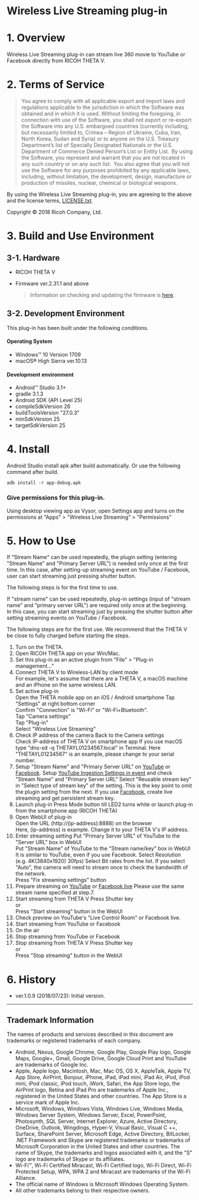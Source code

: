 # Wireless Live Streaming plug-in

# 1. Overview
Wireless Live Streaming plug-in can stream live 360 movie to YouTube or Facebook directly from RICOH THETA V. 

# 2. Terms of Service

> You agree to comply with all applicable export and import laws and regulations applicable to the jurisdiction in which the Software was obtained and in which it is used. Without limiting the foregoing, in connection with use of the Software, you shall not export or re-export the Software  into any U.S. embargoed countries (currently including, but necessarily limited to, Crimea – Region of Ukraine, Cuba, Iran, North Korea, Sudan and Syria) or  to anyone on the U.S. Treasury Department’s list of Specially Designated Nationals or the U.S. Department of Commerce Denied Person’s List or Entity List.  By using the Software, you represent and warrant that you are not located in any such country or on any such list.  You also agree that you will not use the Software for any purposes prohibited by any applicable laws, including, without limitation, the development, design, manufacture or production of missiles, nuclear, chemical or biological weapons.

By using the Wireless Live Streaming plug-in, you are agreeing to the above and the license terms, [LICENSE.txt](LICENSE.txt).

Copyright &copy; 2018 Ricoh Company, Ltd.

# 3. Build and Use Environment

## 3-1. Hardware

* RICOH THETA V
* Firmware ver.2.31.1 and above

    > Information on checking and updating the firmware is [here](https://theta360.com/en/support/manual/v/content/pc/pc_09.html).

## 3-2.  Development Environment

This plug-in has been built under the following conditions.

#### Operating System

* Windows&trade; 10 Version 1709
* macOS&reg; High Sierra ver.10.13

#### Development environment

* Android&trade; Studio 3.1+
* gradle 3.1.3
* Android SDK (API Level 25)
* compileSdkVersion 26
* buildToolsVersion "27.0.3"
* minSdkVersion 25
* targetSdkVersion 25

# 4. Install
Android Studio install apk after build automatically. Or use the following command after build.

```
adb install -r app-debug.apk
```

### Give permissions for this plug-in.

  Using desktop viewing app as Vysor, open Settings app and turns on the permissions at "Apps" > "Wireless Live Streaming" > "Permissions"

# 5. How to Use
If "Stream Name" can be used repeatedly, the plugin setting (entering "Stream Name" and "Primary Server URL") is needed only once at the first time. In this case, after setting-up streaming event on YouTube / Facebook, user can start streaming just pressing shutter button.

The following steps is for the first time to use.

If "stream name" can be used repeatedly, plug-in settings (input of "stream name" and "primary server URL") are required only once at the beginning. In this case, you can start streaming just by pressing the shutter button after setting streaming events on YouTube / Facebook.

The following steps are for the first use.
We recommend that the THETA V be close to fully charged before starting the steps.

1. Turn on the THETA.
2. Open RICOH THETA app on your Win/Mac.
3. Set this plug-in as an active plugin from "File" > "Plug-in management..."
4. Connect THETA V to Wireless-LAN by client mode  
   For example, let's assume that there are a THETA V, a macOS machine and an iPhone on the same wireless LAN.  
5. Set active plug-in  
   Open the THETA mobile app on an iOS / Android smartphone
   Tap "Settings" at right bottom corner  
   Confirm "Connection" is "Wi-Fi" or "Wi-Fi+Bluetooth".  
   Tap "Camera settings"  
   Tap "Plug-in"  
   Select "Wireless Live Streaming"  
6. Check IP address of the camera
   Back to the Camera settings  
   Check IP-address of THETA V on smartphone app
   If you use macOS type "dns-sd -q THETAYL01234567.local" in Terminal. Here "THETAYL01234567" is an example, please change to your serial number.
7. Setup "Stream Name" and "Primary Server URL" on [YouTube](http://www.youtube.com/my_live_events) or [Facebook](https://www.facebook.com/live/create).
    Setup [YouTube Ingestion Settings in event](http://www.youtube.com/my_live_events) and check "Stream Name" and "Primary Server URL"
   Select "Reusable stream key" in "Select type of stream key" of the setting. This is the key point to omit the plugin setting from the next.
   If you use [Facebook](https://www.facebook.com/live/create), create live streaming and get persistent stream key.
8. Launch plug-in
   Press Mode button till LED2 turns white or launch plug-in from the smartphone app (RICOH THETA)
9. Open WebUI of plug-in  
    Open the URL (http://(ip-address):8888) on the browser   
    Here, (ip-address) is example. Change it to your THETA V's IP address.  
10. Enter streaming setting
    Put "Primary Server URL" of YouTube to the "Server URL" box in WebUI  
    Put "Stream Name" of YouTube to the "Stream name/key" box in WebUI  
    It is similar to YouTube, even if you use Facebook.
    Select Resolution (e.g. 4K(3840x1920) 30fps)
    Select Bit rates from the list. If you select "Auto", the camera will need to stream once to check the bandwidth of the network.  
    Press "Fix streaming settings" button
11. Prepare streaming on [YouTube](http://www.youtube.com/my_live_events) or [Facebook live](https://www.facebook.com/live/create)
    Please use the same stream name specified at step.7.
12. Start streaming from THETA V
    Press Shutter key  
     or   
    Press "Start streaming" button in the WebUI  
13. Check preview on YouTube's "Live Control Room" or Facebook live.
14. Start streaming from YouTube or Facebook
15. On the air
16. Stop streaming from YouTube or Facebook
17. Stop streaming from THETA V
    Press Shutter key  
     or   
    Press "Stop streaming" button in the WebUI  

# 6. History
* ver.1.0.9 (2018/07/23): Initial version.

---

## Trademark Information

The names of products and services described in this document are trademarks or registered trademarks of each company.

* Android, Nexus, Google Chrome, Google Play, Google Play logo, Google Maps, Google+, Gmail, Google Drive, Google Cloud Print and YouTube are trademarks of Google Inc.
* Apple, Apple logo, Macintosh, Mac, Mac OS, OS X, AppleTalk, Apple TV, App Store, AirPrint, Bonjour, iPhone, iPad, iPad mini, iPad Air, iPod, iPod mini, iPod classic, iPod touch, iWork, Safari, the App Store logo, the AirPrint logo, Retina and iPad Pro are trademarks of Apple Inc., registered in the United States and other countries. The App Store is a service mark of Apple Inc.
* Microsoft, Windows, Windows Vista, Windows Live, Windows Media, Windows Server System, Windows Server, Excel, PowerPoint, Photosynth, SQL Server, Internet Explorer, Azure, Active Directory, OneDrive, Outlook, Wingdings, Hyper-V, Visual Basic, Visual C ++, Surface, SharePoint Server, Microsoft Edge, Active Directory, BitLocker, .NET Framework and Skype are registered trademarks or trademarks of Microsoft Corporation in the United States and other countries. The name of Skype, the trademarks and logos associated with it, and the "S" logo are trademarks of Skype or its affiliates.
* Wi-Fi™, Wi-Fi Certified Miracast, Wi-Fi Certified logo, Wi-Fi Direct, Wi-Fi Protected Setup, WPA, WPA 2 and Miracast are trademarks of the Wi-Fi Alliance.
* The official name of Windows is Microsoft Windows Operating System.
* All other trademarks belong to their respective owners.
